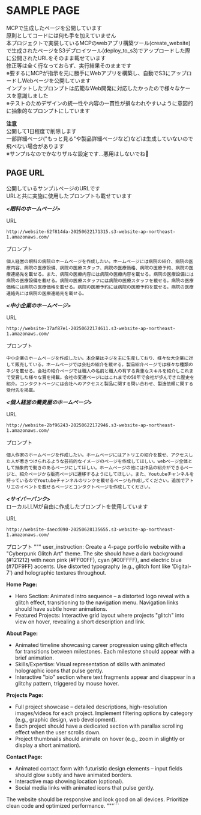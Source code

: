 # SAMPLE PAGE
MCPで生成したページを公開しています  
原則としてコードには何も手を加えていません  
本プロジェクトで実装しているMCPのwebアプリ構築ツール(create_website)で生成されたページをS3デプロイツール(deploy_to_s3)でアップロードした際に公開されたURLをそのまま載せています  
修正等は全く行なっておらず、実行結果そのままです  
※要するにMCPが指示を元に勝手にWebアプリを構築し、自動でS3にアップロードしWebページを公開しています  
インプットしたプロンプトは広範なWeb開発に対応したかったので様々なケースを意識しました  
※テストのためデザインの統一性や内容の一貫性が損なわれやすいように意図的に抽象的なプロンプトにしています

**注意**  
公開して1日程度で削除します  
一部詳細ページ("もっと見る"や製品詳細ページなど)などは生成していないので飛べない場合があります  
※サンプルなのでかなりザルな設定です...悪用はしないでね🥺

## PAGE URL
公開しているサンプルページのURLです  
URLと共に実施に使用したプロンプトも載せています

***<眼科のホームページ>***  

URL
```
http://website-62f814da-20250622171315.s3-website-ap-northeast-1.amazonaws.com/
```  
プロンプト
```
個人経営の眼科の病院のホームページを作成したい。ホームページには病院の紹介、病院の医療内容、病院の医療設備、病院の医療スタッフ、病院の医療価格、病院の医療予約、病院の医療連絡先を載せる。また、病院の医療内容には病院の医療内容を載せる。病院の医療設備には病院の医療設備を載せる。病院の医療スタッフには病院の医療スタッフを載せる。病院の医療価格には病院の医療価格を載せる。病院の医療予約には病院の医療予約を載せる。病院の医療連絡先には病院の医療連絡先を載せる。
```


***<中小企業のホームページ>***  

URL
```
http://website-37af87e1-20250622174611.s3-website-ap-northeast-1.amazonaws.com/
```
プロンプト
```
中小企業のホームページを作成したい。本企業はネジを主に生産しており、様々な大企業に対して販売している。ホームページでは会社の紹介を載せる。製品紹介ページでは様々な種類のネジを載せる。会社の紹介ページでは職人の名前と職人の有する貴重なスキルを紹介しこれまで受賞した様々な賞を掲載。会社の変遷ページにはこれまでの50年で会社が歩んできた歴史を紹介。コンタクトページには会社へのアクセスと製品に関する問い合わせ、製造依頼に関する受付先を掲載。
```

***<個人経営の蕎麦屋のホームページ>***

URL
```
http://website-2bf96243-20250622172946.s3-website-ap-northeast-1.amazonaws.com/
```
プロンプト
```
個人作家のホームページを作成したい。ホームページにはアトリエの紹介を載せ、アクセスした人が惹きつけられるような芸術的なイメージのページを作成してほしい。webページ全体として抽象的で動きのあるページにしてほしい。ホームページの他には作品の紹介ができるページと、紹介ページから販売ページに遷移するようにしてほしい。また、Youtubeチャンネルを持っているのでYoutubeチャンネルのリンクを載せるページも作成してください。追加でアトリエのイベントを載せるページとコンタクトページを作成してください。
```

***<サイバーパンク>***  
ローカルLLMが自由に作成したプロンプトを使用しています

URL
```
http://website-daecd090-20250628135655.s3-website-ap-northeast-1.amazonaws.com/
```

プロンプト
"""
user_instruction: Create a 4-page portfolio website with a "Cyberpunk Glitch Art" theme. The site should have a dark background (#121212) with neon pink (#FF00FF), cyan (#00FFFF), and electric blue (#7DF9FF) accents. Use distorted typography (e.g., glitch font like 'Digital-7') and holographic textures throughout.

**Home Page:**
*   Hero Section: Animated intro sequence – a distorted logo reveal with a glitch effect, transitioning to the navigation menu. Navigation links should have subtle hover animations.
*   Featured Projects: Interactive grid layout where projects "glitch" into view on hover, revealing a short description and link.

**About Page:**
*   Animated timeline showcasing career progression using glitch effects for transitions between milestones. Each milestone should appear with a brief animation.
*   Skills/Expertise: Visual representation of skills with animated holographic icons that pulse gently.
*   Interactive "bio" section where text fragments appear and disappear in a glitchy pattern, triggered by mouse hover.

**Projects Page:**
*   Full project showcase – detailed descriptions, high-resolution images/videos for each project. Implement filtering options by category (e.g., graphic design, web development).
*   Each project should have a dedicated section with parallax scrolling effect when the user scrolls down.
*   Project thumbnails should animate on hover (e.g., zoom in slightly or display a short animation).

**Contact Page:**
*   Animated contact form with futuristic design elements – input fields should glow subtly and have animated borders.
*   Interactive map showing location (optional).
*   Social media links with animated icons that pulse gently.

The website should be responsive and look good on all devices. Prioritize clean code and optimized performance.
"""```

```

